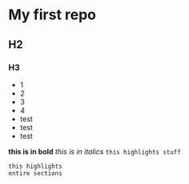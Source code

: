 # My first repo 
## H2
### H3 

- 1
- 2
- 3
- 4
- test
- test
- test

**this is in bold**
*this is in italics*
`this highlights stuff`

```
this highlights
entire sections
```
